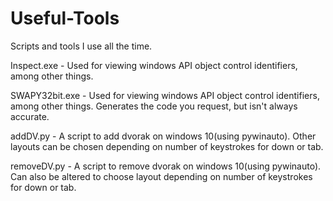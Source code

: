 # Useful-Tools
Scripts and tools I use all the time.

Inspect.exe - Used for viewing windows API object control identifiers, among other things.

SWAPY32bit.exe - Used for viewing windows API object control identifiers, among other things. Generates the code you request, but isn't always accurate.

addDV.py - A script to add dvorak on windows 10(using pywinauto). Other layouts can be chosen depending on number of keystrokes for down or tab.

removeDV.py - A script to remove dvorak on windows 10(using pywinauto). Can also be altered to choose layout depending on number of keystrokes for down or tab.
